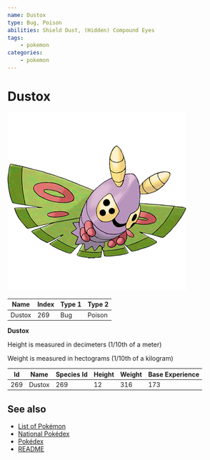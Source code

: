 ```yaml
---
name: Dustox
type: Bug, Poison
abilities: Shield Dust, (Hidden) Compound Eyes
tags:
    - pokemon
categories:
    - pokemon
---
```


# Dustox


![Dustox](images/269.png)

| **Name** | **Index** | **Type 1** | **Type 2** |
|----|----|----|----|
| Dustox | 269 | Bug | Poison  |

**Dustox** 


Height is measured in decimeters (1/10th of a meter)

Weight is measured in hectograms (1/10th of a kilogram)

| **Id** | **Name** | **Species Id** | **Height** | **Weight** | **Base Experience** |
|--------|----------|----------------|------------|------------|---------------------|
| 269 | Dustox | 269 | 12 | 316 | 173 |


## See also

- [List of Pokémon](../pokemon.md)
- [National Pokédex](../national_pokedex.md)
- [Pokédex](../pokedex.md)
- [README](../README.md)
